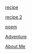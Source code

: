 

[recipe](/Users/maggielicata/Documents/cdinteractions/CDint/recipe/index.html)

[recipe 2](/Users/maggielicata/Documents/cdinteractions/CDint/recipe%202/index.html)

[poem](/Users/maggielicata/Documents/cdinteractions/CDint/poem/index.html)

[Adventure](/poemkiller/CDint/secondadventure/index.html)

<a href="website_fig/index.html" title="About Me">About Me</a>
